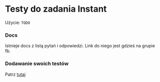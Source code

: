 # Testy do zadania Instant

Użycie: `TODO`

### Docs

Istnieje docs z listą pytań i odpowiedzi.
Link do niego jest gdzieś na grupie fb.

### Dodawanie swoich testów

Patrz [tutaj](https://gitlab.com/mimuw-ipp-2021/testy-duze-zadanie-3)
